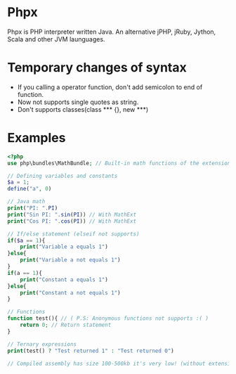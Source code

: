 # Phpx
Phpx is PHP interpreter written Java. 
An alternative jPHP, jRuby, Jython, Scala and other JVM launguages.

# Temporary changes of syntax
- If you calling a operator function, don't add semicolon to end of function.
- Now not supports single quotes as string.
- Don't supports classes(class *** {}, new ***)

# Examples
```php
<?php
use php\bundles\MathBundle; // Built-in math functions of the extension. Over 25+ math functions

// Defining variables and constants
$a = 1;
define("a", 0)

// Java math
print("PI: ".PI)
print("Sin PI: ".sin(PI)) // With MathExt
print("Cos PI: ".cos(PI)) // With MathExt

// If/else statement (elseif not supports)
if($a == 1){
	print("Variable a equals 1")
}else{
	print("Variable a not equals 1")
}
if(a == 1){
	print("Constant a equals 1")
}else{
	print("Constant a not equals 1")
}

// Functions
function test(){ // ( P.S: Anonymous functions not supports :( )
	return 0; // Return statement
}

// Ternary expressions
print(test() ? "Test returned 1" : "Test returned 0")

// Compiled assembly has size 100-500kb it's very low! (without extensions, and java size)
```
